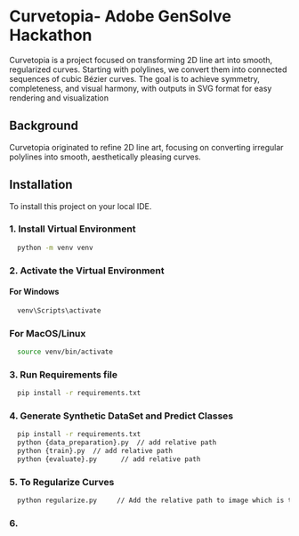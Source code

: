 
# Curvetopia- Adobe GenSolve Hackathon

Curvetopia is a project focused on transforming 2D line art into smooth, regularized curves. Starting with polylines, we convert them into connected sequences of cubic Bézier curves. The goal is to achieve symmetry, completeness, and visual harmony, with outputs in SVG format for easy rendering and visualization



## Background
Curvetopia originated to refine 2D line art, focusing on converting irregular polylines into smooth, aesthetically pleasing curves.
## Installation

To install this project on your local IDE.

### 1. Install Virtual Environment
```bash 
  python -m venv venv
```
### 2. Activate the Virtual Environment
#### For Windows
```bash 
  venv\Scripts\activate
```
### For MacOS/Linux
```bash 
  source venv/bin/activate
```
### 3. Run Requirements file 
```bash 
  pip install -r requirements.txt
```
### 4. Generate Synthetic DataSet and Predict Classes
```bash 
  pip install -r requirements.txt
  python {data_preparation}.py  // add relative path
  python {train}.py  // add relative path
  python {evaluate}.py      // add relative path 
```
### 5. To Regularize Curves
```bash 
  python regularize.py     // Add the relative path to image which is to be regularized. 
```
### 6. 

